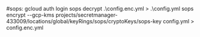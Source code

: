 #sops:
gcloud auth login
sops decrypt .\config.enc.yml > .\config.yml
sops encrypt --gcp-kms projects/secretmanager-433009/locations/global/keyRings/sops/cryptoKeys/sops-key config.yml > config.enc.yml
